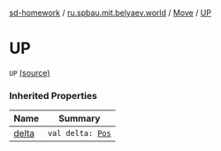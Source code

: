 [sd-homework](../../index.md) / [ru.spbau.mit.belyaev.world](../index.md) / [Move](index.md) / [UP](.)

# UP

`UP` [(source)](https://github.com/StasBel/sd-homework/blob/Roguelike/src/main/kotlin/ru/spbau/mit/belyaev/world/Geom.kt#L9)

### Inherited Properties

| Name | Summary |
|---|---|
| [delta](delta.md) | `val delta: `[`Pos`](../-pos/index.md) |
